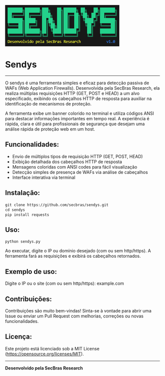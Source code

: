 <img src="https://github.com/secbras/sendys/blob/main/imagens/sendys.PNG?raw=true" alt="Sendys">

<h1>Sendys</h1>

---

O sendys é uma ferramenta simples e eficaz para detecção passiva de WAFs (Web Application Firewalls). Desenvolvida pela SecBras Research, ela realiza múltiplas requisições HTTP (GET, POST e HEAD) a um alvo especificado, exibindo os cabeçalhos HTTP de resposta para auxiliar na identificação de mecanismos de proteção.

A ferramenta exibe um banner colorido no terminal e utiliza códigos ANSI para destacar informações importantes em tempo real. A experiência é rápida, clara e útil para profissionais de segurança que desejam uma análise rápida de proteção web em um host.

## Funcionalidades:

- Envio de múltiplos tipos de requisição HTTP (GET, POST, HEAD)
- Exibição detalhada dos cabeçalhos HTTP de resposta
- Mensagens coloridas com ANSI codes para fácil visualização
- Detecção simples de presença de WAFs via análise de cabeçalhos
- Interface interativa via terminal

## Instalação:
```
git clone https://github.com/secbras/sendys.git
cd sendys
pip install requests
```
## Uso:
```
python sendys.py
```
Ao executar, digite o IP ou domínio desejado (com ou sem http/https). A ferramenta fará as requisições e exibirá os cabeçalhos retornados.

## Exemplo de uso:

Digite o IP ou o site (com ou sem http/https): example.com

## Contribuições:

Contribuições são muito bem-vindas! Sinta-se à vontade para abrir uma Issue ou enviar um Pull Request com melhorias, correções ou novas funcionalidades.

## Licença:

Este projeto está licenciado sob a MIT License (https://opensource.org/licenses/MIT).

---

**Desenvolvido pela SecBras Research**
